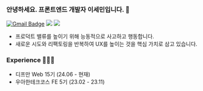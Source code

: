 ### 안녕하세요. 프론트엔드 개발자 이세민입니다. 👋

[![Gmail Badge](https://img.shields.io/badge/Gmail-D14836?style=for-the-badge&logo=Gmail&logoColor=white)](mailto:semnil5202@gmail.com)
<a href="https://velog.io/@semnil5202/posts" target="_blank"><img src="https://img.shields.io/badge/Velog-00C689?style=for-the-badge&logo=Velog&logoColor=white"/></a>
<a href="https://se-een.vercel.app/" target="_blank"><img src="https://img.shields.io/badge/Portfolio-2A392F?style=for-the-badge&logo=ReadTheDocs&logoColor=white"/></a>

- 프로덕트 밸류를 높이기 위해 능동적으로 사고하고 행동합니다.
- 새로운 시도와 리팩토링을 반복하여 UX를 높이는 것을 핵심 가치로 삼고 있습니다.

### Experience 🧑🏻‍💻

- 디프만 Web 15기 (24.06 - 현재)
- 우아한테크코스 FE 5기 (23.02 - 23.11)

